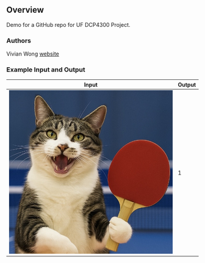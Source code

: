 ## Overview

Demo for a GitHub repo for UF DCP4300 Project.


### Authors

Vivian Wong [website](vivian-wong.github.io)

### Example Input and Output 
| Input                      | Output                    |
|----------------------------|---------------------------|
|![Input](input_example.jpg) | 1   |
